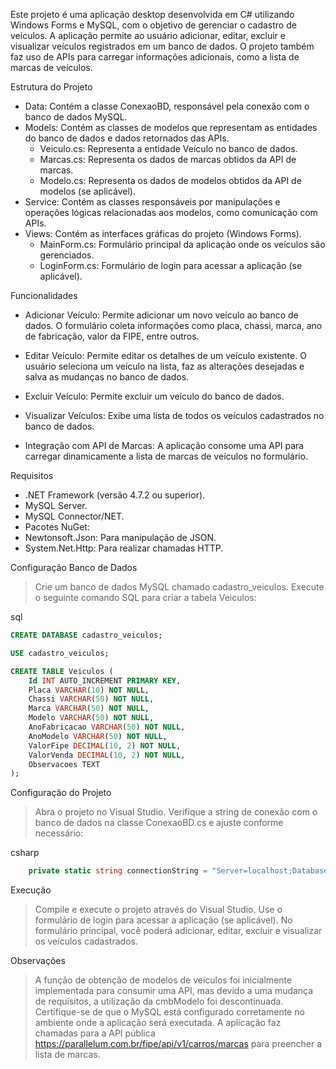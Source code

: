 Este projeto é uma aplicação desktop desenvolvida em C# utilizando Windows Forms e MySQL, com o objetivo de gerenciar o cadastro de veículos. A aplicação permite ao usuário adicionar, editar, excluir e visualizar veículos registrados em um banco de dados. O projeto também faz uso de APIs para carregar informações adicionais, como a lista de marcas de veículos.

Estrutura do Projeto

- Data: Contém a classe ConexaoBD, responsável pela conexão com o banco de dados MySQL.
- Models: Contém as classes de modelos que representam as entidades do banco de dados e dados retornados das APIs.
    - Veiculo.cs: Representa a entidade Veículo no banco de dados.
    - Marcas.cs: Representa os dados de marcas obtidos da API de marcas.
    - Modelo.cs: Representa os dados de modelos obtidos da API de modelos (se aplicável).
- Service: Contém as classes responsáveis por manipulações e operações lógicas relacionadas aos modelos, como comunicação com APIs.
- Views: Contém as interfaces gráficas do projeto (Windows Forms).
    - MainForm.cs: Formulário principal da aplicação onde os veículos são gerenciados.
    - LoginForm.cs: Formulário de login para acessar a aplicação (se aplicável).

Funcionalidades

- Adicionar Veículo: Permite adicionar um novo veículo ao banco de dados. O formulário coleta informações como placa, chassi, marca, ano de fabricação, valor da FIPE, entre outros.

- Editar Veículo: Permite editar os detalhes de um veículo existente. O usuário seleciona um veículo na lista, faz as alterações desejadas e salva as mudanças no banco de dados.

- Excluir Veículo: Permite excluir um veículo do banco de dados.

- Visualizar Veículos: Exibe uma lista de todos os veículos cadastrados no banco de dados.

- Integração com API de Marcas: A aplicação consome uma API para carregar dinamicamente a lista de marcas de veículos no formulário.

Requisitos

- .NET Framework (versão 4.7.2 ou superior).
- MySQL Server.
- MySQL Connector/NET.
- Pacotes NuGet:
- Newtonsoft.Json: Para manipulação de JSON.
- System.Net.Http: Para realizar chamadas HTTP.

Configuração
Banco de Dados

> Crie um banco de dados MySQL chamado cadastro_veiculos.
> Execute o seguinte comando SQL para criar a tabela Veiculos:

sql
```sql
CREATE DATABASE cadastro_veiculos;

USE cadastro_veiculos;

CREATE TABLE Veiculos (
    Id INT AUTO_INCREMENT PRIMARY KEY,
    Placa VARCHAR(10) NOT NULL,
    Chassi VARCHAR(50) NOT NULL,
    Marca VARCHAR(50) NOT NULL,
    Modelo VARCHAR(50) NOT NULL,
    AnoFabricacao VARCHAR(50) NOT NULL,
    AnoModelo VARCHAR(50) NOT NULL,
    ValorFipe DECIMAL(10, 2) NOT NULL,
    ValorVenda DECIMAL(10, 2) NOT NULL,
    Observacoes TEXT
);
```

Configuração do Projeto

> Abra o projeto no Visual Studio.
> Verifique a string de conexão com o banco de dados na classe ConexaoBD.cs e ajuste conforme necessário:

csharp
```c#
    private static string connectionString = "Server=localhost;Database=cadastro_veiculos;Uid=root;Pwd=1234;";
```
Execução

> Compile e execute o projeto através do Visual Studio.
> Use o formulário de login para acessar a aplicação (se aplicável).
> No formulário principal, você poderá adicionar, editar, excluir e visualizar os veículos cadastrados.

Observações

> A função de obtenção de modelos de veículos foi inicialmente implementada para consumir uma API, mas devido a uma mudança de requisitos, a utilização da cmbModelo foi descontinuada.
> Certifique-se de que o MySQL está configurado corretamente no ambiente onde a aplicação será executada.
> A aplicação faz chamadas para a API pública https://parallelum.com.br/fipe/api/v1/carros/marcas para preencher a lista de marcas.
